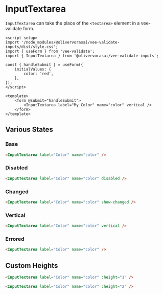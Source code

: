# InputTextarea

`InputTextarea` can take the place of the `<textarea>` element in a vee-validate form.

```vue
<script setup>
import '/node_modules/@olivervorasai/vee-validate-inputs/dist/style.css';
import { useForm } from 'vee-validate';
import { InputTextarea } from '@olivervorasai/vee-validate-inputs';

const { handleSubmit } = useForm({
    initialValues: {
        color: 'red',
    },
});
</script>

<template>
    <form @submit="handleSubmit">
        <InputTextarea label="My Color" name="color" vertical />
    </form>
</template>
```

<script setup>
import '../../src/assets/css/colors.css';
import '../../src/assets/css/shadows.css';
import '../../src/assets/css/transitions.css';
import '../../src/assets/css/base.css';

import { onMounted } from 'vue';
import { useForm } from "vee-validate";
import InputTextarea from '../../src/components/inputs/InputTextarea.vue';

const { setFieldValue } = useForm({
    initialValues: {
        colorBase: "red",
        colorDisabled: "red",
        colorChanged: "red",
        colorVertical: "red",
        colorError: "red",
        colorFlat: "red",
        colorHeight: "red",
    },
    validationSchema: {
        colorError: (value) => !!value ? true : 'Color is required',
    },
});

onMounted(() => {
    setFieldValue('colorChanged', 'blue');
    setFieldValue('colorError', '');
});
</script>

## Various States

### Base

```html
<InputTextarea label="Color" name="color" />
```

<InputTextarea label="Color" name="colorBase" />

### Disabled

```html
<InputTextarea label="Color" name="color" disabled />
```

<InputTextarea label="Color" name="colorDisabled" disabled />

### Changed

```html
<InputTextarea label="Color" name="color" show-changed />
```

<InputTextarea label="Color" name="colorChanged" show-changed />

### Vertical

```html
<InputTextarea label="Color" name="color" vertical />
```

<InputTextarea label="Color" name="colorVertical" vertical/>

### Errored

```html
<InputTextarea label="Color" name="color" />
```

<InputTextarea label="Color" name="colorError"/>

## Custom Heights

```html
<InputTextarea label="Color" name="color" :height="1" />
```

<InputTextarea label="Color" name="colorHeight" :height="1" />

```html
<InputTextarea label="Color" name="color" :height="2" />
```

<InputTextarea label="Color" name="colorHeight" :height="2" />
